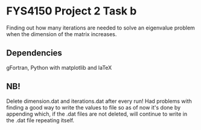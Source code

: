 # FYS4150 Project 2 Task b
Finding out how many iterations are needed to solve an eigenvalue problem when the dimension of the matrix increases.

## Dependencies
gFortran, Python with matplotlib and laTeX

## NB!
Delete dimension.dat and iterations.dat after every run! Had problems with finding a good way to write the values to file so as of now it's
done by appending which, if the .dat files are not deleted, will continue to write in the .dat file repeating itself.
